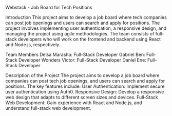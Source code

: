 Webstack - Job Board for Tech Positions

Introduction
This project aims to develop a job board where tech companies can post job openings and users can search and apply for positions. The project involves implementing user authentication, a responsive design, and managing the project using agile methodologies. The team consists of full-stack developers who will work on the frontend and backend using React and Node.js, respectively.

Team Members
Delsa Marasha: Full-Stack Developer
Gabriel Ben: Full-Stack Developer
Wonders Victor: Full-Stack Developer
Daniel Ene: Full-Stack Developer

Description of the Project
The project aims to develop a job board where companies can post tech job openings, and users can search and apply for positions. The key features include:
User Authentication: Implement secure user authentication using Auth0.
Responsive Design: Develop a responsive web design that adapts to different screen sizes and devices.
Full-Stack Web Development: Gain experience with React and Node.js, and understand full-stack web development.


